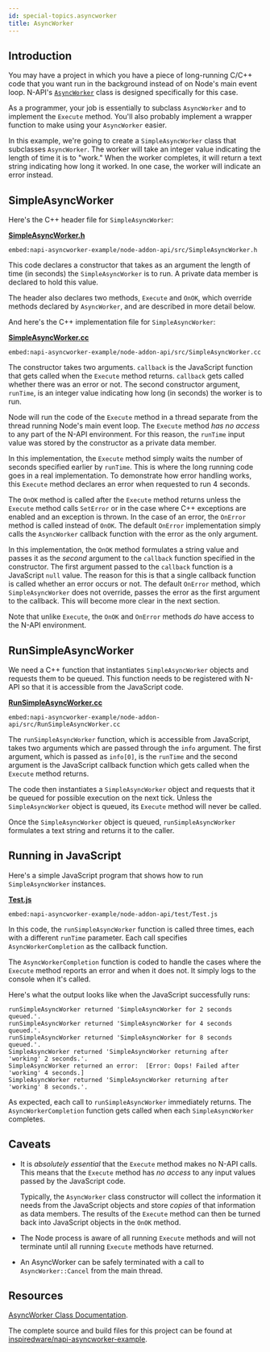 ```yaml
---
id: special-topics.asyncworker
title: AsyncWorker
---
```


## Introduction 

You may have a project in which you have a piece of long-running C/C++ code that you want run in the background instead of on Node's main event loop. N-API's [`AsyncWorker`](https://github.com/nodejs/node-addon-api/blob/master/doc/async_worker.md) class is designed specifically for this case. 

As a programmer, your job is essentially to subclass `AsyncWorker` and to implement the `Execute` method. You'll also probably implement a wrapper function to make using your `AsyncWorker` easier. 
 
In this example, we're going to create a `SimpleAsyncWorker` class that subclasses `AsyncWorker`. The worker will take an integer value indicating the length of time it is to "work." When the worker completes, it will return a text string indicating how long it worked. In one case, the worker will indicate an error instead. 

## SimpleAsyncWorker

Here's the C++ header file for `SimpleAsyncWorker`:

[**SimpleAsyncWorker.h**](https://github.com/nodejs/node-addon-examples/blob/master/napi-asyncworker-example/node-addon-api/src/SimpleAsyncWorker.h)

`embed:napi-asyncworker-example/node-addon-api/src/SimpleAsyncWorker.h`

This code declares a constructor that takes as an argument the length of time (in seconds) the `SimpleAsyncWorker` is to run. A private data member is declared to hold this value. 

The header also declares two methods, `Execute` and `OnOK`, which override methods declared by `AsyncWorker`, and are described in more detail below. 

And here's the C++ implementation file for `SimpleAsyncWorker`:

[**SimpleAsyncWorker.cc**](https://github.com/nodejs/node-addon-examples/blob/master/napi-asyncworker-example/node-addon-api/src/SimpleAsyncWorker.cc)

`embed:napi-asyncworker-example/node-addon-api/src/SimpleAsyncWorker.cc`

The constructor takes two arguments. `callback` is the JavaScript function that gets called when the `Execute` method returns. `callback` gets called whether there was an error or not. The second constructor argument, `runTime`, is an integer value indicating how long (in seconds) the worker is to run. 

Node will run the code of the `Execute` method in a thread separate from the thread running Node's main event loop. The `Execute` method _has no access_ to any part of the N-API environment. For this reason, the `runTime` input value was stored by the constructor as a private data member. 

In this implementation, the `Execute` method simply waits the number of seconds specified earlier by `runTime`. This is where the long running code goes in a real implementation. To demonstrate how error handling works, this `Execute` method declares an error when requested to run 4 seconds. 

The `OnOK` method is called after the `Execute` method returns unless the `Execute` method calls `SetError` or in the case where C++ exceptions are enabled and an exception is thrown. In the case of an error, the `OnError` method is called instead of `OnOK`. The default `OnError` implementation simply calls the `AsyncWorker` callback function with the error as the only argument. 

In this implementation, the `OnOK` method formulates a string value and passes it as the _second_ argument to the `callback` function specified in the constructor. The first argument passed to the `callback` function is a JavaScript `null` value. The reason for this is that a single callback function is called whether an error occurs or not. The default `OnError` method, which `SimpleAsyncWorker` does not override, passes the error as the first argument to the callback. This will become more clear in the next section. 

Note that unlike `Execute`, the `OnOK` and `OnError` methods _do_ have access to the N-API environment.
	
## RunSimpleAsyncWorker

We need a C++ function that instantiates `SimpleAsyncWorker` objects and requests them to be queued. This function needs to be registered with N-API so that it is accessible from the JavaScript code. 

[**RunSimpleAsyncWorker.cc**](https://github.com/nodejs/node-addon-examples/blob/master/napi-asyncworker-example/node-addon-api/src/RunSimpleAsyncWorker.cc)

`embed:napi-asyncworker-example/node-addon-api/src/RunSimpleAsyncWorker.cc`

The `runSimpleAsyncWorker` function, which is accessible from JavaScript, takes two arguments which are passed through the `info` argument. The first argument, which is passed as `info[0]`, is the `runTime` and the second argument is the JavaScript callback function which gets called when the `Execute` method returns. 

The code then instantiates a `SimpleAsyncWorker` object and requests that it be queued for possible execution on the next tick. Unless the `SimpleAsyncWorker` object is queued, its `Execute` method will never be called. 

Once the `SimpleAsyncWorker` object is queued, `runSimpleAsyncWorker` formulates a text string and returns it to the caller. 

## Running in JavaScript

Here's a simple JavaScript program that shows how to run `SimpleAsyncWorker` instances. 

[**Test.js**](https://github.com/nodejs/node-addon-examples/blob/master/napi-asyncworker-example/node-addon-api/test/Test.js)

`embed:napi-asyncworker-example/node-addon-api/test/Test.js`

In this code, the `runSimpleAsyncWorker` function is called three times, each with a different `runTime` parameter. Each call specifies `AsyncWorkerCompletion` as the callback function. 

The `AsyncWorkerCompletion` function is coded to handle the cases where the `Execute` method reports an error and when it does not. It simply logs to the console when it's called. 

Here's what the output looks like when the JavaScript successfully runs:

```
runSimpleAsyncWorker returned 'SimpleAsyncWorker for 2 seconds queued.'.
runSimpleAsyncWorker returned 'SimpleAsyncWorker for 4 seconds queued.'.
runSimpleAsyncWorker returned 'SimpleAsyncWorker for 8 seconds queued.'.
SimpleAsyncWorker returned 'SimpleAsyncWorker returning after 'working' 2 seconds.'.
SimpleAsyncWorker returned an error:  [Error: Oops! Failed after 'working' 4 seconds.]
SimpleAsyncWorker returned 'SimpleAsyncWorker returning after 'working' 8 seconds.'.
```

As expected, each call to `runSimpleAsyncWorker` immediately returns. The `AsyncWorkerCompletion` function gets called when each `SimpleAsyncWorker` completes. 

## Caveats

- It is _absolutely essential_ that the `Execute` method makes no N-API calls. This means that the `Execute` method has _no access_ to any input values passed by the JavaScript code. 

	Typically, the `AsyncWorker` class constructor will collect the information it needs from the JavaScript objects and store _copies_ of that information as data members. The results of the `Execute` method can then be turned back into JavaScript objects in the `OnOK` method. 

- The Node process is aware of all running `Execute` methods and will not terminate until all running `Execute` methods have returned. 

- An AsyncWorker can be safely terminated with a call to `AsyncWorker::Cancel` from the main thread. 

## Resources

[AsyncWorker Class Documentation](https://github.com/nodejs/node-addon-api/blob/master/doc/async_worker.md).

The complete source and build files for this project can be found at [inspiredware/napi-asyncworker-example](https://github.com/inspiredware/napi-asyncworker-example).
